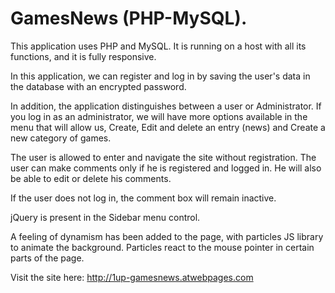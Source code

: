 # GamesNews (PHP-MySQL).

This application uses PHP and MySQL. It is running on a host with all its functions, and it is fully responsive.

In this application, we can register and log in by saving the user's data in the database with an encrypted password.

In addition, the application distinguishes between a user or Administrator. If you log in as an administrator, we will have more options available in the menu that will allow us, Create, Edit and delete an entry (news) and Create a new category of games.

The user is allowed to enter and navigate the site without registration. The user can make comments only if he is registered and logged in. He will also be able to edit or delete his comments.

If the user does not log in, the comment box will remain inactive.

jQuery is present in the Sidebar menu control.

A feeling of dynamism has been added to the page, with particles JS library to animate the background. Particles react to the mouse pointer in certain parts of the page.

Visit the site here: http://1up-gamesnews.atwebpages.com